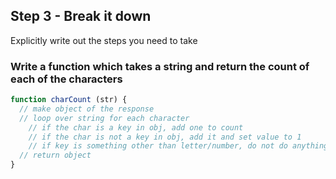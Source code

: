 ## Step 3 - Break it down

Explicitly write out the steps you need to take


### Write a function which takes a string and return the count of each of the characters

```javascript
function charCount (str) {
  // make object of the response
  // loop over string for each character
    // if the char is a key in obj, add one to count
    // if the char is not a key in obj, add it and set value to 1
    // if key is something other than letter/number, do not do anything
  // return object
}
```
